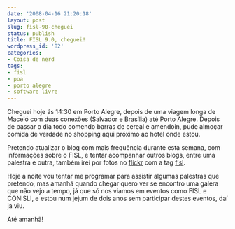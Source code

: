 ```yaml
---
date: '2008-04-16 21:20:18'
layout: post
slug: fisl-90-cheguei
status: publish
title: FISL 9.0, cheguei!
wordpress_id: '82'
categories:
- Coisa de nerd
tags:
- fisl
- poa
- porto alegre
- software livre
---
```


Cheguei hoje ás 14:30 em Porto Alegre, depois de uma viagem longa de Maceió com duas conexões (Salvador e Brasília) até Porto Alegre. Depois de passar o dia todo comendo barras de cereal e amendoin, pude almoçar comida de verdade no shopping aqui próximo ao hotel onde estou.

Pretendo atualizar o blog com mais frequência durante esta semana, com informações sobre o FISL, e tentar acompanhar outros blogs, entre uma palestra e outra, também irei por fotos no [flickr](http://www.flickr.com/photos/enderson) com a tag [fisl](http://www.flickr.com/photos/tags/fisl/).

Hoje a noite vou tentar me programar para assistir algumas palestras que pretendo, mas amanhã quando chegar quero ver se encontro uma galera que não vejo a tempo, já que só nos viamos em eventos como FISL e CONISLI, e estou num jejum de dois anos sem participar destes eventos, daí ja viu.

Até amanhã!

